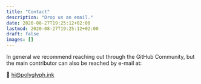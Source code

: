 ```yaml
---
title: "Contact"
description: "Drop us an email."
date: 2020-08-27T19:25:12+02:00
lastmod: 2020-08-27T19:25:12+02:00
draft: false
images: []
---
```


In general we recommend reaching out through the GitHub Community, but
the main contributor can also be reached by e-mail at:

💌 <a href='mailto:hi@polyglyph.ink'>hi@polyglyph.ink</a>


